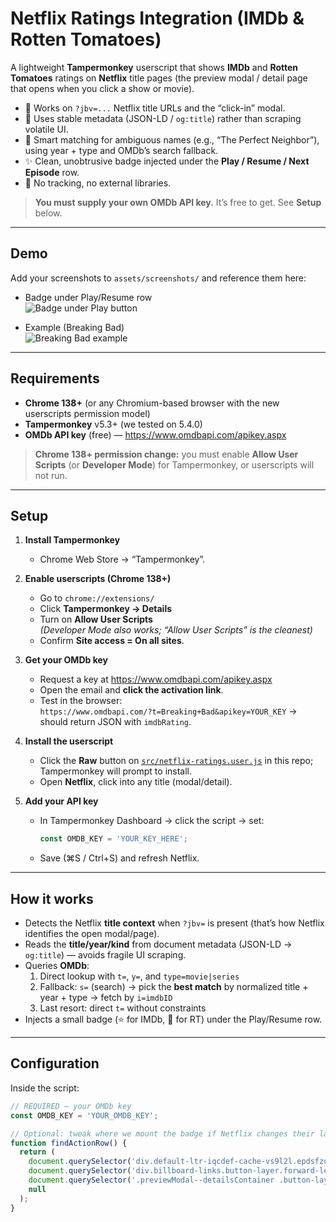 # Netflix Ratings Integration (IMDb & Rotten Tomatoes) 
A lightweight **Tampermonkey** userscript that shows **IMDb** and **Rotten Tomatoes** ratings on **Netflix** title pages (the preview modal / detail page that opens when you click a show or movie).

- 🚀 Works on `?jbv=...` Netflix title URLs and the “click-in” modal.
- 🔎 Uses stable metadata (JSON-LD / `og:title`) rather than scraping volatile UI.
- 🎯 Smart matching for ambiguous names (e.g., “The Perfect Neighbor”), using year + type and OMDb’s search fallback.
- ✨ Clean, unobtrusive badge injected under the **Play / Resume / Next Episode** row.
- 🔐 No tracking, no external libraries.

> **You must supply your own OMDb API key.** It’s free to get. See **Setup** below.

---

## Demo

Add your screenshots to `assets/screenshots/` and reference them here:

- Badge under Play/Resume row  
  ![Badge under Play button](assets/screenshots/badge-under-play.png)

- Example (Breaking Bad)  
  ![Breaking Bad example](assets/screenshots/breaking-bad.png)

---

## Requirements

- **Chrome 138+** (or any Chromium-based browser with the new userscripts permission model)
- **Tampermonkey** v5.3+ (we tested on 5.4.0)
- **OMDb API key** (free) — https://www.omdbapi.com/apikey.aspx

> **Chrome 138+ permission change:** you must enable **Allow User Scripts** (or **Developer Mode**) for Tampermonkey, or userscripts will not run.

---

## Setup

1. **Install Tampermonkey**
   - Chrome Web Store → “Tampermonkey”.

2. **Enable userscripts (Chrome 138+)**
   - Go to `chrome://extensions/`
   - Click **Tampermonkey → Details**
   - Turn on **Allow User Scripts**  
     *(Developer Mode also works; “Allow User Scripts” is the cleanest)*
   - Confirm **Site access = On all sites**.

3. **Get your OMDb key**
   - Request a key at https://www.omdbapi.com/apikey.aspx
   - Open the email and **click the activation link**.
   - Test in the browser:  
     `https://www.omdbapi.com/?t=Breaking+Bad&apikey=YOUR_KEY` → should return JSON with `imdbRating`.

4. **Install the userscript**
   - Click the **Raw** button on [`src/netflix-ratings.user.js`](src/netflix-ratings.user.js) in this repo; Tampermonkey will prompt to install.
   - Open **Netflix**, click into any title (modal/detail).

5. **Add your API key**
   - In Tampermonkey Dashboard → click the script → set:
     ```js
     const OMDB_KEY = 'YOUR_KEY_HERE';
     ```
   - Save (⌘S / Ctrl+S) and refresh Netflix.

---

## How it works

- Detects the Netflix **title context** when `?jbv=` is present (that’s how Netflix identifies the open modal/page).
- Reads the **title/year/kind** from document metadata (JSON-LD → `og:title`) — avoids fragile UI scraping.
- Queries **OMDb**:
  1) Direct lookup with `t=`, `y=`, and `type=movie|series`  
  2) Fallback: `s=` (search) → pick the **best match** by normalized title + year + type → fetch by `i=imdbID`  
  3) Last resort: direct `t=` without constraints  
- Injects a small badge (⭐ for IMDb, 🍅 for RT) under the Play/Resume row.

---

## Configuration

Inside the script:

```js
// REQUIRED — your OMDb key
const OMDB_KEY = 'YOUR_OMDB_KEY';

// Optional: tweak where we mount the badge if Netflix changes their layout
function findActionRow() {
  return (
    document.querySelector('div.default-ltr-iqcdef-cache-vs9l2l.epdsfzu0') ||
    document.querySelector('div.billboard-links.button-layer.forward-leaning') ||
    document.querySelector('.previewModal--detailsContainer .button-layer') ||
    null
  );
} 
